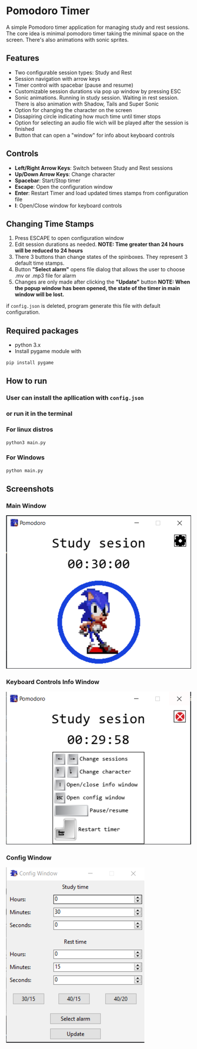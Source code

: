 # Pomodoro Timer

A simple Pomodoro timer application for managing study and rest sessions.
The core idea is minimal pomodoro timer taking the minimal space on the screen.
There's also animations with sonic sprites.

## Features

- Two configurable session types: Study and Rest
- Session navigation with arrow keys 
- Timer control with spacebar (pause and resume)
- Customizable session durations via pop up window by pressing ESC
- Sonic animations. Running in study session. Waiting in rest session. There is also animation with Shadow, Tails and Super Sonic
- Option for changing the character on the screen
- Dissapiring circle indicating how much time until timer stops
- Option for selecting an audio file wich will be played after the session is finished
- Button that can open a "window" for info about keyboard controls

## Controls

- **Left/Right Arrow Keys**: Switch between Study and Rest sessions
- **Up/Down Arrow Keys**: Change character
- **Spacebar**: Start/Stop timer
- **Escape**: Open the configuration window
- **Enter**: Restart Timer and load updated times stamps from configuration file
- **I**: Open/Close window for keyboard controls

## Changing Time Stamps

1. Press ESCAPE to open configuration window
2. Edit session durations as needed. **NOTE: Time greater than 24 hours will be reduced to 24 hours**
3. There 3 buttons than change states of the spinboxes. They represent 3 default time stamps.
4. Button **"Select alarm"** opens file dialog that allows the user to choose .mv or .mp3 file for alarm
5. Changes are only made after clicking the **"Update"** button
**NOTE: When the popup window has been opened, the state of the timer in main window will be lost.**

if ```config.json``` is deleted, program generate this file with default configuration.

## Required packages

- python 3.x
- Install pygame module with
```bash
pip install pygame
```

## How to run

### User can install the apllication with ```config.json```

### or run it in the terminal

### For linux distros
```bash
python3 main.py
```

### For Windows
```bash
python main.py
```

## Screenshots
### Main Window
![main](./readme_pics/main_screen_repo.PNG)
### Keyboard Controls Info Window
![info](./readme_pics/info_screen_repo.PNG)
### Config Window
![config](./readme_pics/config_window_repo.PNG)